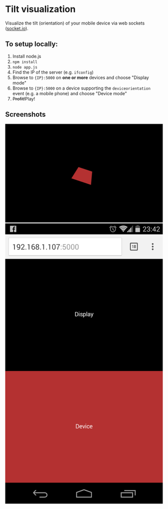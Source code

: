 # Tilt visualization

Visualize the tilt (orientation) of your mobile device via web sockets ([socket.io](http://socket.io)).

## To setup locally:

1. Install node.js
2. `npm install`
3. `node app.js`
4. Find the IP of the server (e.g. `ifconfig`)
5. Browse to `{IP}:5000` on **one or more** devices and choose "Display mode"
6. Browse to `{IP}:5000` on a device supporting the `deviceorientation` event (e.g. a mobile phone) and choose "Device mode"
7. ~~Profit!~~Play!

## Screenshots

![Display mode](screenshots/display-mode.png)
![Display mode](screenshots/mode-picker-on-mobile.png)
